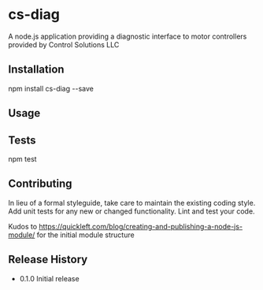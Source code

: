 cs-diag
=========

A node.js application providing a diagnostic interface to motor controllers provided by Control Solutions LLC

## Installation

  npm install cs-diag --save

## Usage

  

## Tests

  npm test

## Contributing

In lieu of a formal styleguide, take care to maintain the existing coding style.
Add unit tests for any new or changed functionality. Lint and test your code.

Kudos to https://quickleft.com/blog/creating-and-publishing-a-node-js-module/ for the initial module structure

## Release History

* 0.1.0 Initial release
